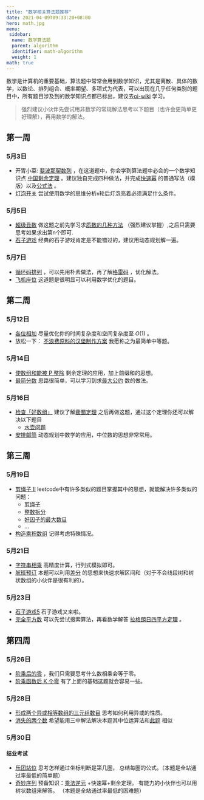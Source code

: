 ```yaml
---
title: "数学相关算法题推荐"
date: 2021-04-09T09:33:20+08:00
hero: math.jpg
menu:
 sidebar:
  name: 数学算法题
  parent: algorithm
  identifier: math-algorithm
  weight: 1
math: true
---
```


数学是计算机的重要基础，算法题中常常会用到数学知识，尤其是离散、具体的数学，以数论、排列组合、概率期望、多项式为代表，可以出现在几乎任何类别的题目中，所有题目涉及到的数学知识点都已标出，建议去[oi-wiki](https://oi-wiki.org/basic/) 学习。
> 强烈建议小伙伴先尝试用非数学的常规解法思考以下题目（也许会更简单更好理解），再用数学的解法。
## 第一周

### 5月3日

- 开胃小菜: [斐波那契数列](https://leetcode-cn.com/problems/fei-bo-na-qi-shu-lie-lcof/) ，在这道题中，你会学到算法题中必会的一个数学知识点 [中国剩余定理](https://oi-wiki.org/math/crt/) 。建议独自完成四种做法，并完成[快速幂](https://oi-wiki.org/math/quick-pow/) 的普通写法（模版）以及[公式法](https://oi-wiki.org/math/fibonacci/) 。 
- [灯泡开关](https://leetcode-cn.com/problems/bulb-switcher/) 尝试使用数学的思维分析`n`轮后灯泡亮着必须满足什么条件。

### 5月5日

- [超级丑数](https://leetcode-cn.com/problems/super-ugly-number/) 做这题之前先学习求[质数的几种方法](https://oi-wiki.org/math/prime/) （强烈建议掌握）,之后只需要思考如果求出第n个即可.
- [石子游戏](https://leetcode-cn.com/problems/stone-game/) 经典的石子游戏肯定是不能错过的，建议用动态规划解一遍。

### 5月7日

- [循环码排列](https://leetcode-cn.com/problems/circular-permutation-in-binary-representation/) ，可以先用朴素做法，再了解[格雷码](https://oi-wiki.org/misc/gray-code/) ，优化解法。
- [飞机座位](https://leetcode-cn.com/problems/airplane-seat-assignment-probability/) 这道题是很明显可以利用数学优化的题目。

## 第二周

### 5月12日

- [各位相加](https://leetcode-cn.com/problems/add-digits/) 尽量优化你的时间复杂度和空间复杂度至 $O(1)$ 。
- 放松一下： [不浪费原料的汉堡制作方案](https://leetcode-cn.com/problems/number-of-burgers-with-no-waste-of-ingredients/) 我愿称之为最简单中等题。

### 5月14日

- [使数组和能被 P 整除](https://leetcode-cn.com/problems/make-sum-divisible-by-p/) 剩余定理的应用，加上前缀和的思想。
- [最简分数](https://leetcode-cn.com/problems/simplified-fractions/) 思路很简单，可以学习到求[最大公约](https://oi-wiki.org/math/gcd/) 数的做法。

### 5月16日

- [检查「好数组」](https://leetcode-cn.com/problems/check-if-it-is-a-good-array/) 建议了解[裴蜀定理](https://oi-wiki.org/math/bezouts/) 之后再做这题，通过这个定理你还可以解决以下题目
   - [水壶问题](https://leetcode-cn.com/problems/water-and-jug-problem/)
- [安排邮筒](https://leetcode-cn.com/problems/allocate-mailboxes/) 动态规划中数学的应用，中位数的思想非常常用。

## 第三周

### 5月19日

- [剪绳子 II](https://leetcode-cn.com/problems/jian-sheng-zi-ii-lcof/) leetcode中有许多类似的题目掌握其中的思想，就能解决许多类似的问题：
    - [剪绳子](https://leetcode-cn.com/problems/jian-sheng-zi-lcof/)
    - [整数拆分](https://leetcode-cn.com/problems/integer-break/)
    - [好因子的最大数目](https://leetcode-cn.com/problems/maximize-number-of-nice-divisors/)
    - ...
- [构造乘积数组](https://leetcode-cn.com/problems/gou-jian-cheng-ji-shu-zu-lcof/) 记得考虑特殊情况。

### 5月21日

- [字符串相乘](https://leetcode-cn.com/problems/multiply-strings/) 高精度计算，行列式模拟即可。
- [航班预订](https://leetcode-cn.com/problems/corporate-flight-bookings/) 本题可以利用[差分](https://oi-wiki.org/basic/prefix-sum/#_6) 的思想来快速求解区间和（对于不会线段树和树状数组的小伙伴是很有利的）。

### 5月23日

- [石子游戏5](https://leetcode-cn.com/problems/stone-game-iv/) 石子游戏又来啦。
- [完全平方数](https://leetcode-cn.com/problems/perfect-squares/) 可以先尝试搜索算法，再看数学解答 [拉格朗日四平方定理](https://leetcode-cn.com/problems/perfect-squares/solution/wan-quan-ping-fang-shu-by-leetcode/) 。

## 第四周

### 5月26日

- [阶乘后的零](https://leetcode-cn.com/problems/factorial-trailing-zeroes/) ，我们只需要思考什么数相乘会等于零。
- [阶乘函数后 K 个零](https://leetcode-cn.com/problems/preimage-size-of-factorial-zeroes-function/) 有了上面的基础这题就会容易一些。

### 5月28日

- [形成两个异或相等数组的三元组数目](https://leetcode-cn.com/problems/count-triplets-that-can-form-two-arrays-of-equal-xor/) 思考如何利用异或的性质。
- [消失的两个数](https://leetcode-cn.com/problems/missing-two-lcci/) 希望能用三中解法解决本题其中位运算法和[此题](https://leetcode-cn.com/problems/single-number-iii/) 相似

### 5月30日
#### 结业考试

- [乐团站位](https://leetcode-cn.com/problems/SNJvJP/) 思考怎样通过坐标判断是第几圈， 总结每圈的公式。（本题是全站通过率最低的简单题）
- [奇妙序列](https://leetcode-cn.com/problems/fancy-sequence/) 预备知识：[乘法逆元](https://oi-wiki.org/math/inverse/) +快速幂+剩余定理。
  有能力的小伙伴也可以用树状数组来解答。 （本题是全站通过率最低的困难题）
